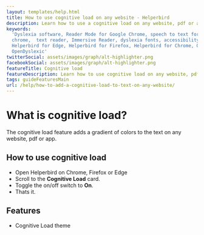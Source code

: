 ```yaml
---
layout: templates/help.html
title: How to use cognitive load on any website - Helperbird
description: Learn how to use a cognitive load on any website, pdf or app.
keywords:
  'Dyslexia software, Reader Mode for Google Chrome, speech to text for chrome, Text to speech for
  chrome,  text reader, Immersive Reader, dyslexia fonts, accessibility software, dyslexia software,
  Helperbird for Edge, Helperbird for Firefox, Helperbird for Chrome, Opendyslexic for Chrome,
  OpenDyslexic'
twitterSocial: assets/images/graph/alt-highlighter.png
facebookSocial: assets/images/graph/alt-highlighter.png
featureTitle: Cognitive load
featureDescription: Learn how to use cognitive load on any website, pdf or app.
tags: guideFeaturesMain
url: /help/how-to-add-a-cognitive-load-to-text-on-any-website/
---
```


# What is cognitive load?

The cognitive load feature adds a gradient of colors to the text on any website, pdf or app.

## How to use cognitive load

- Open Helperbird on Chrome, Firefox or Edge
- Scroll to the **Cognitive Load** card.
- Toggle the on/off switch to **On**.
- Thats it.

## Features

- Cognitive Load theme
